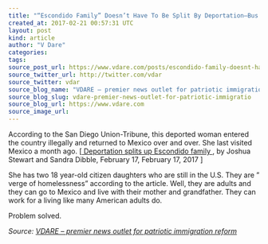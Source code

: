 ```yaml
---
title: "“Escondido Family” Doesn’t Have To Be Split By Deportation–Bus Tickets Are Cheap!"
created_at: 2017-02-21 00:57:31 UTC
layout: post
kind: article
author: "V Dare"
categories: 
tags: 
source_post_url: https://www.vdare.com/posts/escondido-family-doesnt-have-to-be-split-by-deportation-bus-tickets-are-cheap
source_twitter_url: http://twitter.com/vdar
source_twitter: vdar
source_blog_name: "VDARE – premier news outlet for patriotic immigration reform"
source_blog_slug: vdare-premier-news-outlet-for-patriotic-immigratio
source_blog_url: https://www.vdare.com
source_image_url: 
---
```

<div class="pf-content"><p>According to the San Diego Union-Tribune, this deported woman entered the country illegally and returned to Mexico over and over. She last visited Mexico a month ago. [<a href="http://www.sandiegouniontribune.com/news/politics/sd-me-deported-mom-20170217-story.html"> Deportation splits up Escondido family </a>, by Joshua Stewart and Sandra Dibble, February 17, February 17, 2017 ]</p><!-- TAG START { player: "7518-804336-VDare - Outstream - Rev", owner: "ONE Video by AOL", for: "ONE Video by AOL" - BEINJS } --><div id="57966237cc52c74a5e1363c4" class="vdb_player vdb_57966237cc52c74a5e1363c456bcd17ce4b018167fea5539">    <script type="text/javascript" src="//delivery.vidible.tv/jsonp/pid=57966237cc52c74a5e1363c4/56bcd17ce4b018167fea5539_bein.js"></script></div><!-- TAG END { date: 07/25/16 } -->
<p>She has two 18 year-old citizen daughters who are still in the U.S.  They are &#8221; verge of homelessness&#8221; according to the article. Well, they are adults and they can go to Mexico and live with their mother and grandfather. They can work for a living like many American adults do. </p>
<p>Problem solved.</p>
</div><div class="">
    <i>Source: <a href="https://www.vdare.com">VDARE – premier news outlet for patriotic immigration reform</a></i>
</div>
